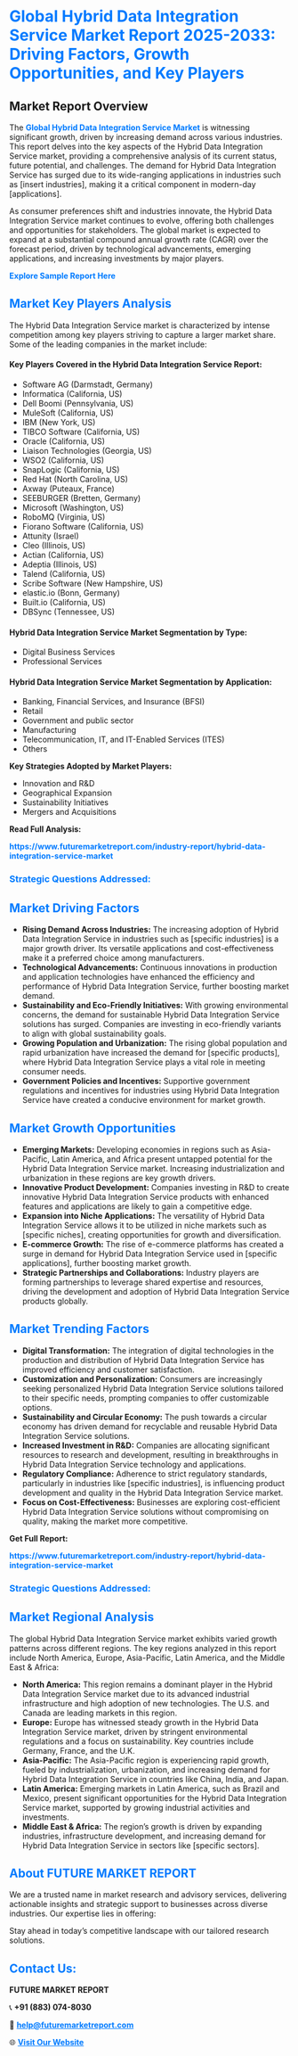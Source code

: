 <h1 style="color: #007BFF;">Global Hybrid Data Integration Service Market Report 2025-2033: Driving Factors, Growth Opportunities, and Key Players</h1>

<section id="overview">
<h2>Market Report Overview</h2>
<p>The <a href="https://www.futuremarketreport.com/industry-report/hybrid-data-integration-service-market" style="color: #007BFF; text-decoration: none;"><strong>Global Hybrid Data Integration Service Market</strong></a> is witnessing significant growth, driven by increasing demand across various industries. This report delves into the key aspects of the Hybrid Data Integration Service market, providing a comprehensive analysis of its current status, future potential, and challenges. The demand for Hybrid Data Integration Service has surged due to its wide-ranging applications in industries such as [insert industries], making it a critical component in modern-day [applications].</p>
<p>As consumer preferences shift and industries innovate, the Hybrid Data Integration Service market continues to evolve, offering both challenges and opportunities for stakeholders. The global market is expected to expand at a substantial compound annual growth rate (CAGR) over the forecast period, driven by technological advancements, emerging applications, and increasing investments by major players.</p>
</section>

<section id="overview">
<p><a href="https://www.futuremarketreport.com/request-sample/reportId=53784" style="color: #007BFF; text-decoration: none;"><strong>Explore Sample Report Here</strong></a></p>
</section>

<section id="key-players">
<h2 style="color: #007BFF;">Market Key Players Analysis</h2>
<p>The Hybrid Data Integration Service market is characterized by intense competition among key players striving to capture a larger market share. Some of the leading companies in the market include:</p>
<h4>Key Players Covered in the Hybrid Data Integration Service Report:</h4>
<ul><li>Software AG (Darmstadt, Germany)</li><li>Informatica (California, US)</li><li>Dell Boomi (Pennsylvania, US)</li><li>MuleSoft (California, US)</li><li>IBM (New York, US)</li><li>TIBCO Software (California, US)</li><li>Oracle (California, US)</li><li>Liaison Technologies (Georgia, US)</li><li>WSO2 (California, US)</li><li>SnapLogic (California, US)</li><li>Red Hat (North Carolina, US)</li><li>Axway (Puteaux, France)</li><li>SEEBURGER (Bretten, Germany)</li><li>Microsoft (Washington, US)</li><li>RoboMQ (Virginia, US)</li><li>Fiorano Software (California, US)</li><li>Attunity (Israel)</li><li>Cleo (Illinois, US)</li><li>Actian (California, US)</li><li>Adeptia (Illinois, US)</li><li>Talend (California, US)</li><li>Scribe Software (New Hampshire, US)</li><li>elastic.io (Bonn, Germany)</li><li>Built.io (California, US)</li><li>DBSync (Tennessee, US)</li></ul>
<h4>Hybrid Data Integration Service Market Segmentation by Type:</h4>
<ul><li>Digital Business Services</li><li>Professional Services</li></ul>

<h4>Hybrid Data Integration Service Market Segmentation by Application:</h4>
<ul><li>Banking, Financial Services, and Insurance (BFSI)</li><li>Retail</li><li>Government and public sector</li><li>Manufacturing</li><li>Telecommunication, IT, and IT-Enabled Services (ITES)</li><li>Others</li></ul>
<p><strong>Key Strategies Adopted by Market Players:</strong></p>
<ul>
<li>Innovation and R&D</li>
<li>Geographical Expansion</li>
<li>Sustainability Initiatives</li>
<li>Mergers and Acquisitions</li>
</ul>
</section>

<section>
<p><strong>Read Full Analysis: </strong></p><a href="https://www.futuremarketreport.com/industry-report/hybrid-data-integration-service-market" style="color: #007BFF; text-decoration: none;"><strong>https://www.futuremarketreport.com/industry-report/hybrid-data-integration-service-market</strong></a>
<h3 style="color: #007BFF;">Strategic Questions Addressed:</h3>
</section>

<section id="driving-factors">
<h2 style="color: #007BFF;">Market Driving Factors</h2>
<ul>
<li><strong>Rising Demand Across Industries:</strong> The increasing adoption of Hybrid Data Integration Service in industries such as [specific industries] is a major growth driver. Its versatile applications and cost-effectiveness make it a preferred choice among manufacturers.</li>
<li><strong>Technological Advancements:</strong> Continuous innovations in production and application technologies have enhanced the efficiency and performance of Hybrid Data Integration Service, further boosting market demand.</li>
<li><strong>Sustainability and Eco-Friendly Initiatives:</strong> With growing environmental concerns, the demand for sustainable Hybrid Data Integration Service solutions has surged. Companies are investing in eco-friendly variants to align with global sustainability goals.</li>
<li><strong>Growing Population and Urbanization:</strong> The rising global population and rapid urbanization have increased the demand for [specific products], where Hybrid Data Integration Service plays a vital role in meeting consumer needs.</li>
<li><strong>Government Policies and Incentives:</strong> Supportive government regulations and incentives for industries using Hybrid Data Integration Service have created a conducive environment for market growth.</li>
</ul>
</section>

<section id="growth-opportunities">
<h2 style="color: #007BFF;">Market Growth Opportunities</h2>
<ul>
<li><strong>Emerging Markets:</strong> Developing economies in regions such as Asia-Pacific, Latin America, and Africa present untapped potential for the Hybrid Data Integration Service market. Increasing industrialization and urbanization in these regions are key growth drivers.</li>
<li><strong>Innovative Product Development:</strong> Companies investing in R&D to create innovative Hybrid Data Integration Service products with enhanced features and applications are likely to gain a competitive edge.</li>
<li><strong>Expansion into Niche Applications:</strong> The versatility of Hybrid Data Integration Service allows it to be utilized in niche markets such as [specific niches], creating opportunities for growth and diversification.</li>
<li><strong>E-commerce Growth:</strong> The rise of e-commerce platforms has created a surge in demand for Hybrid Data Integration Service used in [specific applications], further boosting market growth.</li>
<li><strong>Strategic Partnerships and Collaborations:</strong> Industry players are forming partnerships to leverage shared expertise and resources, driving the development and adoption of Hybrid Data Integration Service products globally.</li>
</ul>
</section>

<section id="trending-factors">
<h2 style="color: #007BFF;">Market Trending Factors</h2>
<ul>
<li><strong>Digital Transformation:</strong> The integration of digital technologies in the production and distribution of Hybrid Data Integration Service has improved efficiency and customer satisfaction.</li>
<li><strong>Customization and Personalization:</strong> Consumers are increasingly seeking personalized Hybrid Data Integration Service solutions tailored to their specific needs, prompting companies to offer customizable options.</li>
<li><strong>Sustainability and Circular Economy:</strong> The push towards a circular economy has driven demand for recyclable and reusable Hybrid Data Integration Service solutions.</li>
<li><strong>Increased Investment in R&D:</strong> Companies are allocating significant resources to research and development, resulting in breakthroughs in Hybrid Data Integration Service technology and applications.</li>
<li><strong>Regulatory Compliance:</strong> Adherence to strict regulatory standards, particularly in industries like [specific industries], is influencing product development and quality in the Hybrid Data Integration Service market.</li>
<li><strong>Focus on Cost-Effectiveness:</strong> Businesses are exploring cost-efficient Hybrid Data Integration Service solutions without compromising on quality, making the market more competitive.</li>
</ul>
</section>

<section>
<p><strong>Get Full Report: </strong></p><a href="https://www.futuremarketreport.com/industry-report/hybrid-data-integration-service-market" style="color: #007BFF; text-decoration: none;"><strong>https://www.futuremarketreport.com/industry-report/hybrid-data-integration-service-market</strong></a>
<h3 style="color: #007BFF;">Strategic Questions Addressed:</h3>
</section>


<section id="regional-analysis">
<h2 style="color: #007BFF;">Market Regional Analysis</h2>
<p>The global Hybrid Data Integration Service market exhibits varied growth patterns across different regions. The key regions analyzed in this report include North America, Europe, Asia-Pacific, Latin America, and the Middle East & Africa:</p>
<ul>
<li><strong>North America:</strong> This region remains a dominant player in the Hybrid Data Integration Service market due to its advanced industrial infrastructure and high adoption of new technologies. The U.S. and Canada are leading markets in this region.</li>
<li><strong>Europe:</strong> Europe has witnessed steady growth in the Hybrid Data Integration Service market, driven by stringent environmental regulations and a focus on sustainability. Key countries include Germany, France, and the U.K.</li>
<li><strong>Asia-Pacific:</strong> The Asia-Pacific region is experiencing rapid growth, fueled by industrialization, urbanization, and increasing demand for Hybrid Data Integration Service in countries like China, India, and Japan.</li>
<li><strong>Latin America:</strong> Emerging markets in Latin America, such as Brazil and Mexico, present significant opportunities for the Hybrid Data Integration Service market, supported by growing industrial activities and investments.</li>
<li><strong>Middle East & Africa:</strong> The region’s growth is driven by expanding industries, infrastructure development, and increasing demand for Hybrid Data Integration Service in sectors like [specific sectors].</li>
</ul>
</section>

<footer>
<h2 style="color: #007BFF;">About FUTURE MARKET REPORT</h2>
<p>We are a trusted name in market research and advisory services, delivering actionable insights and strategic support to businesses across diverse industries. Our expertise lies in offering:</p>

<p>Stay ahead in today’s competitive landscape with our tailored research solutions.</p>

<h2 style="color: #007BFF;">Contact Us:</h2>
<p><strong>FUTURE MARKET REPORT</strong></p>
<p>📞 <strong>+91 (883) 074-8030</strong></p>
<p>📧 <strong><a href="mailto:help@futuremarketreport.com" style="color: #007BFF;">help@futuremarketreport.com</a></strong></p>
<p>🌐 <strong><a href="https://www.futuremarketreport.com/" style="color: #007BFF;">Visit Our Website</a></strong></p>
</footer>
